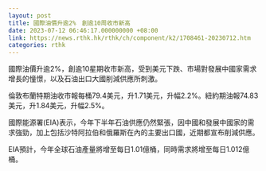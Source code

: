```yaml
---
layout: post
title: 國際油價升逾2%　創逾10周收市新高　
date: 2023-07-12 06:46:17.000000000 +08:00
link: https://news.rthk.hk/rthk/ch/component/k2/1708461-20230712.htm
categories: rthk
---
```


國際油價升逾2%，創逾10星期收市新高，受到美元下跌、市場對發展中國家需求增長的憧憬，以及石油出口大國削減供應所刺激。

倫敦布蘭特期油收市報每桶79.4美元，升1.71美元，升幅2.2%。紐約期油報74.83美元，升1.84美元，升幅2.5%。

國際能源署(EIA)表示，今年下半年石油供應仍然緊張，因中國和發展中國家的需求強勁，加上包括沙特阿拉伯和俄羅斯在內的主要出口國，近期都宣布削減供應。

EIA預計，今年全球石油產量將增至每日1.01億桶，同時需求將增至每日1.012億桶。
